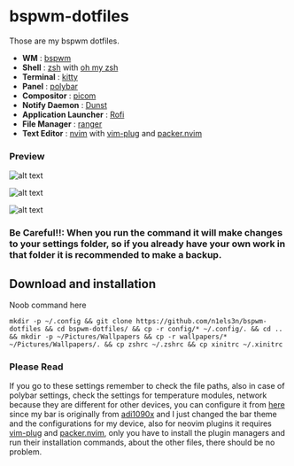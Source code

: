 # bspwm-dotfiles

Those are my bspwm dotfiles.

* **WM**                           : [bspwm](https://github.com/baskerville/bspwm)
* **Shell**                        : [zsh](https://wiki.archlinux.org/index.php/zsh) with [oh my zsh](https://github.com/ohmyzsh/ohmyzsh)
* **Terminal**                     : [kitty](https://github.com/kovidgoyal/kitty)
* **Panel**                        : [polybar](https://github.com/polybar/polybar)
* **Compositor**                   : [picom](https://github.com/chjj/compton)
* **Notify Daemon**                : [Dunst](https://wiki.archlinux.org/index.php/Dunst)
* **Application Launcher**         : [Rofi](https://github.com/davatorium/rofi)
* **File Manager**                 : [ranger](https://github.com/ranger/ranger)
* **Text Editor**                  : [nvim](https://github.com/neovim/neovim) with [vim-plug](https://github.com/junegunn/vim-plug) and [packer.nvim](https://github.com/wbthomason/packer.nvim)

### Preview

![alt text](https://github.com/n1els3n/bspwm-dotfiles/blob/main/preview/1.png)

![alt text](https://github.com/n1els3n/bspwm-dotfiles/blob/main/preview/2.png)

![alt text](https://github.com/n1els3n/bspwm-dotfiles/blob/main/preview/3.png)

### Be Careful!!: When you run the command it will make changes to your settings folder, so if you already have your own work in that folder it is recommended to make a backup.

## Download and installation

Noob command here

```
mkdir -p ~/.config && git clone https://github.com/n1els3n/bspwm-dotfiles && cd bspwm-dotfiles/ && cp -r config/* ~/.config/. && cd .. && mkdir -p ~/Pictures/Wallpapers && cp -r wallpapers/* ~/Pictures/Wallpapers/. && cp zshrc ~/.zshrc && cp xinitrc ~/.xinitrc
```

### Please Read
If you go to these settings remember to check the file paths, also in case of polybar settings, check the settings for temperature modules, network because they are different for other devices, you can configure it from [here](https://github.com/adi1090x/polybar-themes) since my bar is originally from [adi1090x](https://github.com/adi1090x) and I just changed the bar theme and the configurations for my device, also for neovim plugins it requires [vim-plug](https://github.com/junegunn/vim-plug) and [packer.nvim](https://github.com/wbthomason/packer.nvim), only you have to install the plugin managers and run their installation commands, about the other files, there should be no problem.
